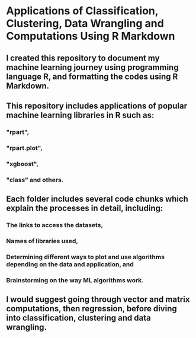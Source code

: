 # Applications of Classification, Clustering, Data Wrangling and Computations Using R Markdown

## I created this repository to document my machine learning journey using programming language R, and formatting the codes using R Markdown.
## This repository includes applications of popular machine learning libraries in R such as:
### "rpart",
### "rpart.plot",
### "xgboost", 
### "class" and others.

## Each folder includes several code chunks which explain the processes in detail, including:
### The links to access the datasets,
### Names of libraries used,
### Determining different ways to plot and use algorithms depending on the data and application, and
### Brainstorming on the way ML algorithms work.

## I would suggest going through vector and matrix computations, then regression, before diving into classification, clustering and data wrangling.
